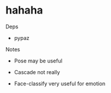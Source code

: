 # hahaha

Deps

- pypaz

Notes

+ Pose may be useful

- Cascade not really

+ Face-classify very useful for emotion

